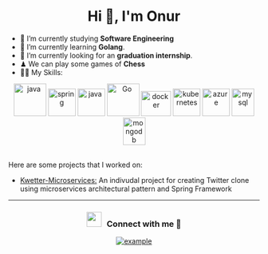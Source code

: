 <h1 align="center">Hi 👋, I'm Onur</h1>


- 🔭 I’m currently studying **Software Engineering**
- 🤝 I’m currently learning **Golang**.
- 🌱 I’m currently looking for an **graduation internship**.
- ♟ We can play some games of **Chess**
- 🧑‍💻 My Skills:

<p align="center">
      <img src="https://www.vectorlogo.zone/logos/java/java-icon.svg" alt="java" width="65" height="65"/> 
      <img src="https://www.vectorlogo.zone/logos/springio/springio-icon.svg" alt="spring" width="55" height="55"/>
      <img src="https://www.vectorlogo.zone/logos/reactjs/reactjs-icon.svg" alt="java" width="55" height="55"/>
      <img src="https://www.vectorlogo.zone/logos/golang/golang-official.svg" alt="Go" width="65" height="65"/>
      <img src="https://www.vectorlogo.zone/logos/docker/docker-official.svg" alt="docker" width="60" height="50"/>
      <img src="https://www.vectorlogo.zone/logos/kubernetes/kubernetes-icon.svg" alt="kubernetes" width="55" height="55"/>
      <img src="https://www.vectorlogo.zone/logos/microsoft_azure/microsoft_azure-icon.svg" alt="azure" width="55" height="55"/>
      <img src="https://www.vectorlogo.zone/logos/mysql/mysql-icon.svg" alt="mysql" width="45" height="55"/>
      <img src="https://www.vectorlogo.zone/logos/mongodb/mongodb-icon.svg" alt="mongodb" width="45" height="55"/>
</p>

<br>
Here are some projects that I worked on:

- [Kwetter-Microservices:](https://github.com/oererenn/kwetter-microservices) An indivudal project for creating Twitter clone using microservices architectural pattern and Spring Framework 

---

<h3 align="center" > <img src="https://media.giphy.com/media/iY8CRBdQXODJSCERIr/giphy.gif" width="30" height="30" style="margin-right: 10px;">Connect with me 🤝 </h3>

<div style="margin-top:10px" align="center">
  <div>
   <a href="https://linkedin.com/in/oereren" target="_blank">
      <img src="https://img.shields.io/badge/Linked%20In-0A66C2.svg?style=for-the-badge&logo=linkedin&logoColor=white" alt="example"/>
    </a>
  </div>
</div>
